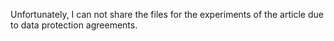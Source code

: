 Unfortunately, I can not share the files for the experiments of the article due to data protection agreements.